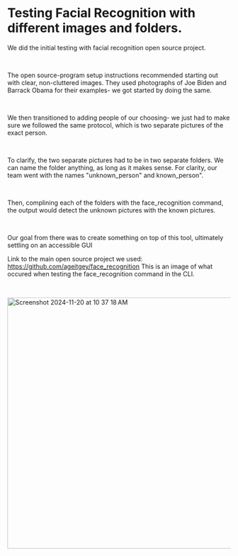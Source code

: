 # Testing Facial Recognition with different images and folders.
We did the initial testing with facial recognition open source project. 
<p><br></p>
The open source-program setup instructions recommended starting out with clear, non-cluttered images. They used photographs of Joe Biden and Barrack Obama for their examples- we got started by doing the same.
<p><br></p>
We then transitioned to adding people of our choosing- we just had to make sure we followed the same protocol, which is two separate pictures of the exact person. 
<p><br></p>
To clarify, the two separate pictures had to be in two separate folders. We can name the folder anything, as long as it makes sense. For clarity, our team went with the names "unknown_person" and known_person".
<p><br></p>
Then, complining each of the folders with the face_recognition command, the output would detect the unknown pictures with the known pictures. 
<p><br></p>
Our goal from there was to create something on top of this tool, ultimately settling on an accessible GUI

Link to the main open source project we used: https://github.com/ageitgey/face_recognition 
This is an image of what occured when testing the face_recognition command in the CLI.
<p><br></p>
<img width="567" alt="Screenshot 2024-11-20 at 10 37 18 AM" src="https://github.com/user-attachments/assets/0d1b181e-9fa8-4405-89c8-f9cf56416a84">

